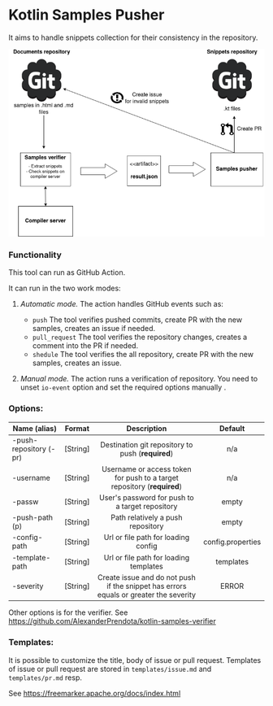 # Kotlin Samples Pusher

It aims to handle snippets collection for their consistency in the repository.

![Architecture](doc/images/SnippetsVerifier.png)

### Functionality

This tool can run as GitHub Action.

It can run in the two work modes:

1. *Automatic mode.* The action handles GitHub events such as:
   * ```push``` The tool verifies pushed commits, create PR with the new samples, creates an issue if needed.
   * ```pull_request``` The tool verifies the repository changes, creates a comment into the PR if needed.
   * ```shedule```  The tool verifies the all repository, create PR with the new samples, creates an issue.

2. *Manual mode.* The action runs a verification of repository. You need to unset ```io-event``` option and set the required options manually .

### Options:
  | Name (alias) | Format | Description | Default |
  | ------------- |:-------------:| :-----:|:-------------:|
  |-push-repository (-pr) | [String] | Destination git repository to push (**required**)| n/a |
  |-username| [String] | Username or access token for push to a target repository (**required**) | n/a |
  |-passw | [String] | User's password for push  to a target repository | empty |
  |-push-path (p) | [String] | Path relatively a push repository | empty |
  |-config-path | [String] | Url or file path for loading config | config.properties | 
  |-template-path | [String] | Url or file path for loading templates | templates | 
  |-severity | [String] | Create issue and do not push if the snippet has errors equals or greater the severity | ERROR | 

Other options is for the verifier. 
  See https://github.com/AlexanderPrendota/kotlin-samples-verifier
  
### Templates:
It is possible to customize the title, body of issue or pull request.
 Templates of issue or pull request are stored in ```templates/issue.md``` and ```templates/pr.md``` resp.
 
 See https://freemarker.apache.org/docs/index.html